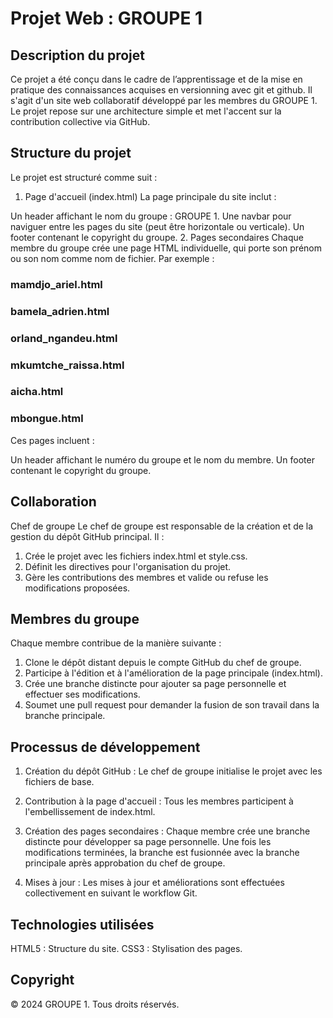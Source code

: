 # Projet Web : GROUPE 1
## Description du projet

Ce projet a été conçu dans le cadre de l’apprentissage et de la mise en pratique des connaissances acquises en versionning avec git et github.
Il s'agit d'un site web collaboratif développé par les membres du GROUPE 1. Le projet repose sur une architecture simple et met l'accent sur la contribution collective via GitHub.


## Structure du projet
Le projet est structuré comme suit :

1. Page d'accueil (index.html)
La page principale du site inclut :

Un header affichant le nom du groupe : GROUPE 1.
Une navbar pour naviguer entre les pages du site (peut être horizontale ou verticale).
Un footer contenant le copyright du groupe.
2. Pages secondaires
Chaque membre du groupe crée une page HTML individuelle, qui porte son prénom ou son nom comme nom de fichier. Par exemple :

### mamdjo_ariel.html
### bamela_adrien.html
### orland_ngandeu.html
### mkumtche_raissa.html
### aicha.html
### mbongue.html

Ces pages incluent :

Un header affichant le numéro du groupe et le nom du membre.
Un footer contenant le copyright du groupe.

## Collaboration

Chef de groupe
Le chef de groupe est responsable de la création et de la gestion du dépôt GitHub principal. Il :

1. Crée le projet avec les fichiers index.html et style.css.
2. Définit les directives pour l'organisation du projet.
3. Gère les contributions des membres et valide ou refuse les modifications proposées.


## Membres du groupe

Chaque membre contribue de la manière suivante :

1. Clone le dépôt distant depuis le compte GitHub du chef de groupe.
2. Participe à l'édition et à l'amélioration de la page principale (index.html).
2. Crée une branche distincte pour ajouter sa page personnelle et effectuer ses modifications.
3. Soumet une pull request pour demander la fusion de son travail dans la branche principale.

## Processus de développement

1. Création du dépôt GitHub :
Le chef de groupe initialise le projet avec les fichiers de base.

2. Contribution à la page d'accueil :
Tous les membres participent à l'embellissement de index.html.

3. Création des pages secondaires :
Chaque membre crée une branche distincte pour développer sa page personnelle.
Une fois les modifications terminées, la branche est fusionnée avec la branche principale après approbation du chef de groupe.

4. Mises à jour :
Les mises à jour et améliorations sont effectuées collectivement en suivant le workflow Git.


## Technologies utilisées
HTML5 : Structure du site.
CSS3 : Stylisation des pages.


## Copyright

© 2024 GROUPE 1. Tous droits réservés.